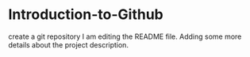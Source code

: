 # Introduction-to-Github
create a git repository 
I am editing the README file. Adding some more details about the project description.
